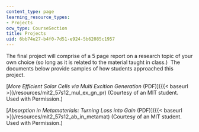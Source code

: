 ```yaml
---
content_type: page
learning_resource_types:
- Projects
ocw_type: CourseSection
title: Projects
uid: 6bb74e27-b4f0-7d51-e924-5b62085c1957
---
```


The final project will comprise of a 5 page report on a research topic of your own choice (so long as it is related to the material taught in class.)  The documents below provide samples of how students approached this project.

[_More Efficient Solar Cells via Multi Excition Generation_ (PDF)]({{< baseurl >}}/resources/mit2_57s12_mul_ex_gn_pr) (Courtesy of an MIT student.  Used with Permission.)

[_Absorption in Metamaterials: Turning Loss into Gain_ (PDF)]({{< baseurl >}}/resources/mit2_57s12_ab_in_metamat) (Courtesy of an MIT student.  Used with Permission.)